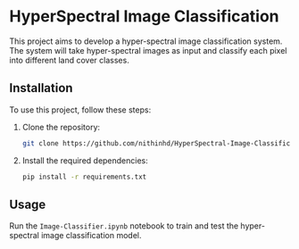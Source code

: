 # HyperSpectral Image Classification

This project aims to develop a hyper-spectral image classification system. The system will take hyper-spectral images as input and classify each pixel into different land cover classes.

## Installation

To use this project, follow these steps:

1. Clone the repository:

    ```bash
    git clone https://github.com/nithinhd/HyperSpectral-Image-Classification.git
    ```

2. Install the required dependencies:

    ```bash
    pip install -r requirements.txt
    ```

## Usage

Run the `Image-Classifier.ipynb` notebook to train and test the hyper-spectral image classification model.